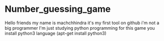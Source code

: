 # Number_guessing_game
Hello friends my name is machchhindra it's my first tool on github i'm not a big programmer I'm just studying python programming for this game you install python3 language (apt-get install python3)
